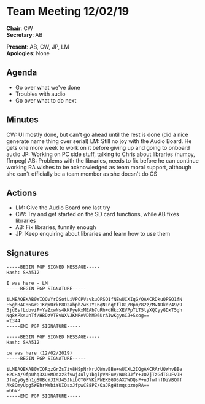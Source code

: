 Team Meeting 12/02/19
===

<!-- remember two spaces at end of line to break onto a new line -->
**Chair**: CW  
**Secretary**: AB

**Present**: AB, CW, JP, LM  
**Apologies**: None

## Agenda
 - Go over what we've done 
 - Troubles with audio 
 - Go over what to do next 

## Minutes

CW: UI mostly done, but can't go ahead until the rest is done (did a nice generate name thing over serial)
LM: Still no joy with the Audio Board. He gets one more week to work on it before giving up and going to onboard audio
JP: Working on PC side stuff, talking to Chris about libraries (numpy, ffmpeg)
AB: Problems with the libraries, needs to fix before he can continue working
RA wishes to be acknowledged as team moral support, although she can't officially be a team member as she doesn't do CS

## Actions
 - LM: Give the Audio Board one last try 
 - CW: Try and get started on the SD card functions, while AB fixes libraries 
 - AB: Fix libraries, funnily enough 
 - JP: Keep enquiring about libraries and learn how to use them

## Signatures
<!-- 
	Paste in entire GPG signed messages here 
	Messages should have initials and date
	Signatures should be surrounded with triple backticks (on their own line) and the full signature block should be copied. For example:
	```
	-----BEGIN PGP SIGNED MESSAGE-----
		...
	-----END PGP SIGNATURE-----
	```
-->
```
-----BEGIN PGP SIGNED MESSAGE-----
Hash: SHA512

I was here - LM
-----BEGIN PGP SIGNATURE-----

iLMEAQEKAB0WIQQVYrOSotLiVPCPVsvkuQPSO1fNEwUCXIqG/QAKCRDkuQPSO1fN
E5ghBAC86GrG1KqW0rkP8O2ahphZw3IYL6qNLnqtfl81/Rpm/82z/MvADkdZ49/9
3jd6sfLcbviF+YaZxwNs4kKFyeKxMEAb7uRh+dHkcXEVPpTLT5lyXQCyyGDxT5gh
Nq8KPksUnTf/HBDzVT8vWXVJKNReVDhM96UrAIwKgynCJ+Sxog==
=t344
-----END PGP SIGNATURE-----
```
```
-----BEGIN PGP SIGNED MESSAGE-----
Hash: SHA512

cw was here (12/02/2019)
-----BEGIN PGP SIGNATURE-----

iLMEAQEKAB0WIQRqzGrZs7iv8HSpNrkrUQWnvBBe+wUCXL2IQgAKCRArUQWnvBBe
+2CHA/9fpUhq3XU+MDqXz3fvwj4uly1bgipVNFuV/WU3JJfr+JO7jTzGdTGUFvJH
JfmQyGy8n1gSUBcYJIMJ45JkibOT0PVKiPWEKEGO5AX7WDQsF+nJfwfnfDiVBQff
Ak8QmyUpg5WEhrMWbiYUIQsxJfpwC88PZ/QaJRgHtmqspzopRA==
=66VP
-----END PGP SIGNATURE-----
```	
 
